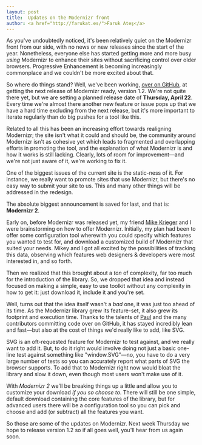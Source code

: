```yaml
---
layout: post
title:  Updates on the Modernizr front
author: <a href="http://farukat.es/">Faruk Ateş</a>
---
```


As you've undoubtedly noticed, it's been relatively quiet on the Modernizr front from our side, with no news or new releases since the start of the year. Nonetheless, everyone else has started getting more and more busy _using_ Modernizr to enhance their sites without sacrificing control over older browsers. Progressive Enhancement is becoming increasingly commonplace and we couldn't be more excited about that.

So where do things stand? Well, we've been working, <a href="http://github.com/Modernizr/Modernizr">over on GitHub</a>, at getting the next release of Modernizr ready, version 1.2. We're not quite there yet, but we are setting a planned release date of **Thursday, April 22**. Every time we're almost there another new feature or issue pops up that we have a hard time excluding from the next release, but it's more important to iterate regularly than do big pushes for a tool like this.

Related to all this has been an increasing effort towards realigning Modernizr; the site isn't what it could and should be, the community around Modernizr isn't as cohesive yet which leads to fragmented and overlapping efforts in promoting the tool, and the explanation of what Modernizr is and how it works is still lacking. Clearly, lots of room for improvement&mdash;and we're not just aware of it, we're working to fix it.

One of the biggest issues of the current site is the static-ness of it. For instance, we really want to promote sites that use Modernizr, but there's no easy way to submit your site to us. This and many other things will be addressed in the redesign.

The absolute biggest announcement is saved for last, and that is: **Modernizr 2**.

Early on, before Modernizr was released yet, my friend <a href="http://www.mkrieger.org/">Mike Krieger</a> and I were brainstorming on how to offer Modernizr. Initially, my plan had been to offer some configuration tool wherewith you could specify which features you wanted to test for, and download a customized build of Modernizr that suited your needs. Mikey and I got all excited by the possibilities of tracking this data, observing which features web designers &amp; developers were most interested in, and so forth.

Then we realized that this brought about a _ton_ of complexity, far too much for the introduction of the library. So, we dropped that idea and instead focused on making a simple, easy to use toolkit without any complexity in how to get it: just download it, include it and you're set.

Well, turns out that the idea itself wasn't a _bad_ one, it was just too ahead of its time. As the Modernizr library grew its feature-set, it also grew its footprint and execution time. Thanks to the talents of <a href="http://paulirish.com/">Paul</a> and the many contributors committing code over on GitHub, it has stayed incredibly lean and fast&mdash;but also at the cost of things we'd really like to add, like SVG.

SVG is an oft-requested feature for Modernizr to test against, and we really want to add it. But, to do it right would involve doing not just a basic one-line test against something like "window.SVG"&mdash;no, you have to do a very large number of tests so you can accurately report what parts of SVG the browser supports. To add that to Modernizr right now would bloat the library and slow it down, even though most users won't make use of it.

With _Modernizr 2_ we'll be breaking things up a little and allow you to customize your download _if you so choose to_. There will still be one simple, default download containing the core features of the library, but for advanced users there will be a configuration tool so you can pick and choose and add (or subtract) all the features you want.

So those are some of the updates on Modernizr. Next week Thursday we hope to release version 1.2 so if all goes well, you'll hear from us again soon.
